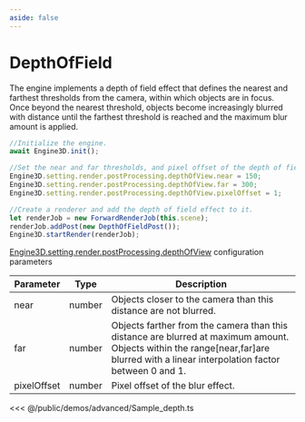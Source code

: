 ```yaml
---
aside: false
---
```

# DepthOfField
The engine implements a depth of field effect that defines the nearest and farthest thresholds from the camera, within which objects are in focus. Once beyond the nearest threshold, objects become increasingly blurred with distance until the farthest threshold is reached and the maximum blur amount is applied.
```ts
//Initialize the engine.
await Engine3D.init();

//Set the near and far thresholds, and pixel offset of the depth of field effect.
Engine3D.setting.render.postProcessing.depthOfView.near = 150;
Engine3D.setting.render.postProcessing.depthOfView.far = 300;
Engine3D.setting.render.postProcessing.depthOfView.pixelOffset = 1;

//Create a renderer and add the depth of field effect to it.
let renderJob = new ForwardRenderJob(this.scene);
renderJob.addPost(new DepthOfFieldPost());
Engine3D.startRender(renderJob);
```

[Engine3D.setting.render.postProcessing.depthOfView](../../api/types/DepthOfViewSetting.md) configuration parameters

| Parameter | Type | Description |
| --- | --- | --- |
| near | number | Objects closer to the camera than this distance are not blurred.|
| far | number | Objects farther from the camera than this distance are blurred at maximum amount. Objects within the range[near,far]are blurred with a linear interpolation factor between 0 and 1.|
| pixelOffset | number | Pixel offset of the blur effect.|

<Demo src="/demos/advanced/Sample_depth.ts"></Demo>

<<< @/public/demos/advanced/Sample_depth.ts